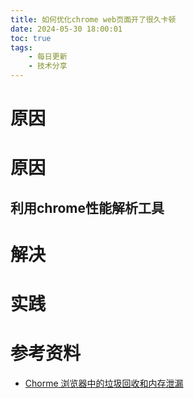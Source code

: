 ```yaml
---
title: 如何优化chrome web页面开了很久卡顿
date: 2024-05-30 18:00:01
toc: true
tags:
    - 每日更新
    - 技术分享
---
```


# 原因


# 原因

## 利用chrome性能解析工具


# 解决


# 实践


# 参考资料

- [Chorme 浏览器中的垃圾回收和内存泄漏](https://github.com/LuckyWinty/blog/blob/master/markdown/Q%26A/Chrome%20%E6%B5%8F%E8%A7%88%E5%99%A8%E5%9E%83%E5%9C%BE%E5%9B%9E%E6%94%B6%E6%9C%BA%E5%88%B6%E4%B8%8E%E5%86%85%E5%AD%98%E6%B3%84%E6%BC%8F%E5%88%86%E6%9E%90.md)